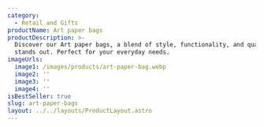 ```yaml
---
category:
  - Retail and Gifts
productName: Art paper bags
productDescription: >-
  Discover our Art paper bags, a blend of style, functionality, and quality that
  stands out. Perfect for your everyday needs.
imageUrls:
  image1: /images/products/art-paper-bag.webp
  image2: ''
  image3: ''
  image4: ''
isBestSeller: true
slug: art-paper-bags
layout: ../../layouts/ProductLayout.astro
---
```


